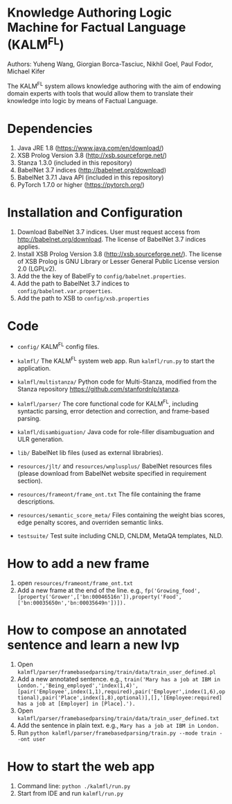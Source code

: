 # Knowledge Authoring Logic Machine for Factual Language (KALM<sup>FL</sup>)
Authors: Yuheng Wang, Giorgian Borca-Tasciuc, Nikhil Goel, Paul Fodor, Michael Kifer

The KALM<sup>FL</sup> system allows knowledge authoring with the aim of endowing domain experts with tools that would allow them to translate their knowledge into logic by means of Factual Language.

<!-- # Academic papers (high-level description of the system) -->
<!-- 1. Knowledge Authoring for Rule-Based Reasoning. Tiantian Gao, Paul Fodor, Michael Kifer. ODBASE, OTM Conferences 2018: 461-480.  https://github.com/tiantiangao7/kalm/blob/master/docs/KALM_ODBASE18.pdf -->

# Dependencies
1. Java JRE 1.8 (https://www.java.com/en/download/)
2. XSB Prolog Version 3.8 (http://xsb.sourceforge.net/)
3. Stanza 1.3.0 (included in this repository)
4. BabelNet 3.7 indices (http://babelnet.org/download)
5. BabelNet 3.7.1 Java API (included in this repository)
6. PyTorch 1.7.0 or higher (https://pytorch.org/)


# Installation and Configuration
1. Download BabelNet 3.7 indices. User must request access from http://babelnet.org/download. The license of BabelNet 3.7 indices applies.
2. Install XSB Prolog Version 3.8 (http://xsb.sourceforge.net/). The license of XSB Prolog is GNU Library or Lesser General Public License version 2.0 (LGPLv2).
3. Add the the key of BabelFy to `config/babelnet.properties`.
4. Add the path to BabelNet 3.7 indices to `config/babelnet.var.properties`.
5. Add the path to XSB to `config/xsb.properties`

# Code
* `config/` KALM<sup>FL</sup> config files.
* `kalmfl/` The KALM<sup>FL</sup> system web app. Run `kalmfl/run.py` to start the application.
* `kalmfl/multistanza/` Python code for Multi-Stanza, modified from the Stanza repository https://github.com/stanfordnlp/stanza.
* `kalmfl/parser/` The core functional code for KALM<sup>FL</sup>, including syntactic parsing, error detection and correction, and frame-based parsing.
* `kalmfl/disambiguation/` Java code for role-filler disambuguation and ULR generation.

* `lib/` BabelNet lib files (used as external librabries).
* `resources/jlt/` and `resources/wnplusplus/` BabelNet resources files (please download from BabelNet website specified in requirement section).
* `resources/frameont/frame_ont.txt` The file containing the frame descriptions.
* `resources/semantic_score_meta/` Files containing the weight bias scores, edge penalty scores, and overriden semantic links.
* `testsuite/` Test suite including CNLD, CNLDM, MetaQA templates, NLD.

# How to add a new frame
1. open `resources/frameont/frame_ont.txt`
2. Add a new frame at the end of the line. e.g., 
	`fp('Growing_food',[property('Grower',['bn:00046516n']),property('Food',['bn:00035650n','bn:00035649n'])]).` 

# How to compose an annotated sentence and learn a new lvp
1. Open `kalmfl/parser/framebasedparsing/train/data/train_user_defined.pl`
2. Add a new annotated sentence. e.g., 
	`train('Mary has a job at IBM in London.','Being_employed','index(1,4)',[pair('Employee',index(1,1),required),pair('Employer',index(1,6),optional),pair('Place',index(1,8),optional)],[],'[Employee:required] has a job at [Employer] in [Place].').` 
3. Open `kalmfl/parser/framebasedparsing/train/data/train_user_defined.txt`
4. Add the sentence in plain text. e.g.,
	`Mary has a job at IBM in London.`
5. Run `python kalmfl/parser/framebasedparsing/train.py --mode train --ont user`

# How to start the web app
1. Command line: `python ./kalmfl/run.py`
2. Start from IDE and run `kalmfl/run.py`
